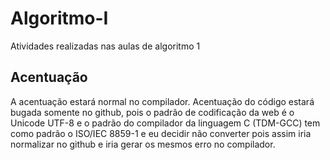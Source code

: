 # Algoritmo-I
<p>Atividades realizadas nas aulas de algoritmo 1</p>

## Acentuação
A acentuação estará normal no compilador. Acentuação do código estará bugada somente no github, pois o padrão de codificação da web é o Unicode UTF-8 e o padrão do compilador
da linguagem C (TDM-GCC) tem como padrão o ISO/IEC 8859-1 e eu decidir não converter pois assim iria normalizar no github e iria gerar os mesmos erro no compilador.


